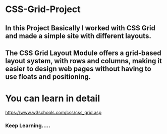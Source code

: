 # CSS-Grid-Project
## In this Project Basically I worked with CSS Grid and made a simple site with different layouts.
## The CSS Grid Layout Module offers a grid-based layout system, with rows and columns, making it easier to design web pages without having to use floats and positioning.
# You can learn in detail 
https://www.w3schools.com/css/css_grid.asp
### Keep Learning.....
